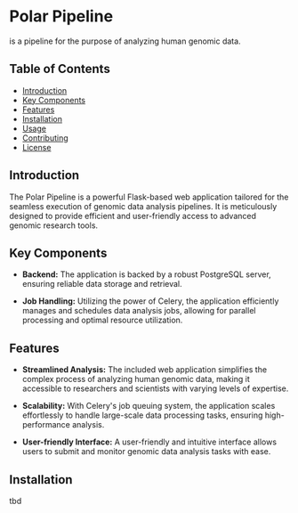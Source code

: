 # Polar Pipeline
is a pipeline for the purpose of analyzing human genomic data.

## Table of Contents

- [Introduction](#introduction)
- [Key Components](#key-components)
- [Features](#features)
- [Installation](#installation)
- [Usage](#usage)
- [Contributing](#contributing)
- [License](#license)

## Introduction

The Polar Pipeline is a powerful Flask-based web application tailored for the seamless execution of genomic data analysis pipelines. It is meticulously designed to provide efficient and user-friendly access to advanced genomic research tools.

## Key Components

- **Backend:** The application is backed by a robust PostgreSQL server, ensuring reliable data storage and retrieval.

- **Job Handling:** Utilizing the power of Celery, the application efficiently manages and schedules data analysis jobs, allowing for parallel processing and optimal resource utilization.

## Features

- **Streamlined Analysis:** The included web application simplifies the complex process of analyzing human genomic data, making it accessible to researchers and scientists with varying levels of expertise.

- **Scalability:** With Celery's job queuing system, the application scales effortlessly to handle large-scale data processing tasks, ensuring high-performance analysis.

- **User-friendly Interface:** A user-friendly and intuitive interface allows users to submit and monitor genomic data analysis tasks with ease.


## Installation
tbd
